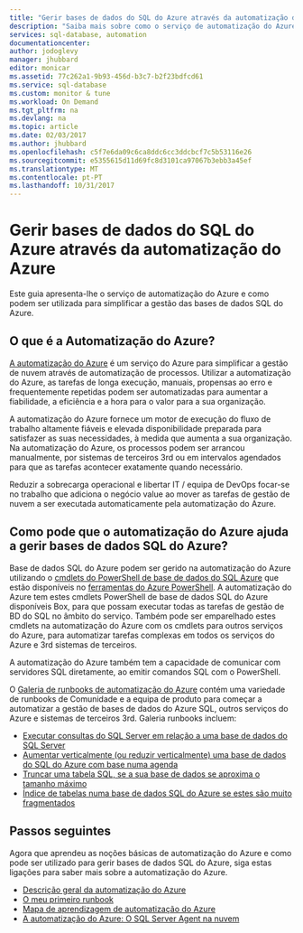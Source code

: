 ```yaml
---
title: "Gerir bases de dados do SQL do Azure através da automatização do Azure | Microsoft Docs"
description: "Saiba mais sobre como o serviço de automatização do Azure pode ser utilizado para gerir bases de dados SQL do Azure à escala."
services: sql-database, automation
documentationcenter: 
author: jodoglevy
manager: jhubbard
editor: monicar
ms.assetid: 77c262a1-9b93-456d-b3c7-b2f23bdfcd61
ms.service: sql-database
ms.custom: monitor & tune
ms.workload: On Demand
ms.tgt_pltfrm: na
ms.devlang: na
ms.topic: article
ms.date: 02/03/2017
ms.author: jhubbard
ms.openlocfilehash: c5f7e6da09c6ca8ddc6cc3ddcbcf7c5b53116e26
ms.sourcegitcommit: e5355615d11d69fc8d3101ca97067b3ebb3a45ef
ms.translationtype: MT
ms.contentlocale: pt-PT
ms.lasthandoff: 10/31/2017
---
```

# <a name="managing-azure-sql-databases-using-azure-automation"></a>Gerir bases de dados do SQL do Azure através da automatização do Azure
Este guia apresenta-lhe o serviço de automatização do Azure e como podem ser utilizada para simplificar a gestão das bases de dados SQL do Azure.

## <a name="what-is-azure-automation"></a>O que é a Automatização do Azure?
[A automatização do Azure](https://azure.microsoft.com/services/automation/) é um serviço do Azure para simplificar a gestão de nuvem através de automatização de processos. Utilizar a automatização do Azure, as tarefas de longa execução, manuais, propensas ao erro e frequentemente repetidas podem ser automatizadas para aumentar a fiabilidade, a eficiência e a hora para o valor para a sua organização.

A automatização do Azure fornece um motor de execução do fluxo de trabalho altamente fiáveis e elevada disponibilidade preparada para satisfazer as suas necessidades, à medida que aumenta a sua organização. Na automatização do Azure, os processos podem ser arrancou manualmente, por sistemas de terceiros 3rd ou em intervalos agendados para que as tarefas acontecer exatamente quando necessário.

Reduzir a sobrecarga operacional e libertar IT / equipa de DevOps focar-se no trabalho que adiciona o negócio value ao mover as tarefas de gestão de nuvem a ser executada automaticamente pela automatização do Azure.

## <a name="how-can-azure-automation-help-manage-azure-sql-databases"></a>Como pode que o automatização do Azure ajuda a gerir bases de dados SQL do Azure?
Base de dados SQL do Azure podem ser gerido na automatização do Azure utilizando o [cmdlets do PowerShell de base de dados do SQL Azure](https://docs.microsoft.com/powershell/servicemanagement/azure.sqldatabase/v1.6.1/azure.sqldatabase/) que estão disponíveis no [ferramentas do Azure PowerShell](/powershell/azure/overview). A automatização do Azure tem estes cmdlets PowerShell de base de dados SQL do Azure disponíveis Box, para que possam executar todas as tarefas de gestão de BD do SQL no âmbito do serviço. Também pode ser emparelhado estes cmdlets na automatização do Azure com os cmdlets para outros serviços do Azure, para automatizar tarefas complexas em todos os serviços do Azure e 3rd sistemas de terceiros.

A automatização do Azure também tem a capacidade de comunicar com servidores SQL diretamente, ao emitir comandos SQL com o PowerShell.

O [Galeria de runbooks de automatização do Azure](https://azure.microsoft.com/blog/2014/10/07/introducing-the-azure-automation-runbook-gallery/) contém uma variedade de runbooks de Comunidade e a equipa de produto para começar a automatizar a gestão de bases de dados do Azure SQL, outros serviços do Azure e sistemas de terceiros 3rd. Galeria runbooks incluem:

* [Executar consultas do SQL Server em relação a uma base de dados do SQL Server](https://gallery.technet.microsoft.com/scriptcenter/How-to-use-a-SQL-Command-be77f9d2)
* [Aumentar verticalmente (ou reduzir verticalmente) uma base de dados do SQL do Azure com base numa agenda](https://gallery.technet.microsoft.com/scriptcenter/Azure-SQL-Database-e957354f)
* [Truncar uma tabela SQL, se a sua base de dados se aproxima o tamanho máximo](https://gallery.technet.microsoft.com/scriptcenter/Azure-Automation-Your-SQL-30f8736b)
* [Índice de tabelas numa base de dados SQL do Azure se estes são muito fragmentados](https://gallery.technet.microsoft.com/scriptcenter/Indexes-tables-in-an-Azure-73a2a8ea)

## <a name="next-steps"></a>Passos seguintes
Agora que aprendeu as noções básicas de automatização do Azure e como pode ser utilizado para gerir bases de dados SQL do Azure, siga estas ligações para saber mais sobre a automatização do Azure.

* [Descrição geral da automatização do Azure](../automation/automation-intro.md)
* [O meu primeiro runbook](../automation/automation-first-runbook-graphical.md)
* [Mapa de aprendizagem de automatização do Azure](https://azure.microsoft.com/documentation/learning-paths/automation/)
* [A automatização do Azure: O SQL Server Agent na nuvem](https://azure.microsoft.com/blog/2014/06/26/azure-automation-your-sql-agent-in-the-cloud/) 

